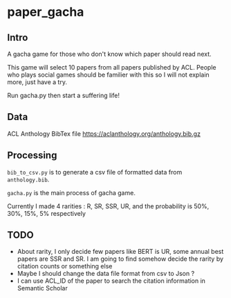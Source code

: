 # paper_gacha

## Intro

A gacha game for those who don't know which paper should read next. 

This game will select 10 papers from all papers published by ACL. People who plays social games should be familier with this so I will not explain more, just have a try. 

Run gacha.py then start a suffering life!

## Data

ACL Anthology BibTex file
https://aclanthology.org/anthology.bib.gz

## Processing

`` bib_to_csv.py `` is to generate a csv file of formatted data from ``anthology.bib``.

``gacha.py`` is the main process of gacha game.   

Currently I made 4 rarities : R, SR, SSR, UR, 
and the probability is 50%, 30%, 15%, 5% respectively

## TODO

- About rarity, I only decide few papers like BERT is UR, some annual best papers are SSR and SR. I am going to find somehow decide the rarity by citation counts or something else
- Maybe I should change the data file format from csv to Json ?
- I can use ACL_ID of the paper to search the citation information in Semantic Scholar
